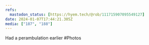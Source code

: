 ```yaml
---
refs:
  mastodon_status: [https://hyem.tech/@rob/111715907095549127]
date: 2024-01-07T17:44:21.305Z
media: ["187", "188"]
---
```


Had a perambulation earlier #Photos
